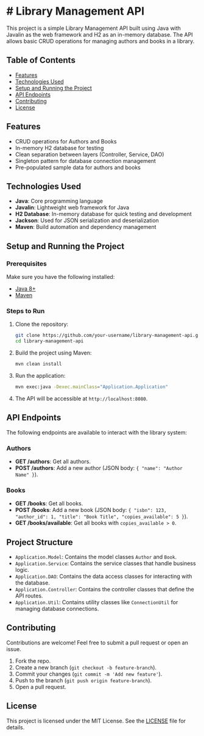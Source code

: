 # # Library Management API

This project is a simple Library Management API built using Java with Javalin as the web framework and H2 as an in-memory database. The API allows basic CRUD operations for managing authors and books in a library.

## Table of Contents

- [Features](#features)
- [Technologies Used](#technologies-used)
- [Setup and Running the Project](#setup-and-running-the-project)
- [API Endpoints](#api-endpoints)
- [Contributing](#contributing)
- [License](#license)

## Features

- CRUD operations for Authors and Books
- In-memory H2 database for testing
- Clean separation between layers (Controller, Service, DAO)
- Singleton pattern for database connection management
- Pre-populated sample data for authors and books

## Technologies Used

- **Java**: Core programming language
- **Javalin**: Lightweight web framework for Java
- **H2 Database**: In-memory database for quick testing and development
- **Jackson**: Used for JSON serialization and deserialization
- **Maven**: Build automation and dependency management

## Setup and Running the Project

### Prerequisites

Make sure you have the following installed:

- [Java 8+](https://www.oracle.com/java/technologies/javase-jdk8-downloads.html)
- [Maven](https://maven.apache.org/install.html)

### Steps to Run

1. Clone the repository:

    ```bash
    git clone https://github.com/your-username/library-management-api.git
    cd library-management-api
    ```

2. Build the project using Maven:

    ```bash
    mvn clean install
    ```

3. Run the application:

    ```bash
    mvn exec:java -Dexec.mainClass="Application.Application"
    ```

4. The API will be accessible at `http://localhost:8080`.

## API Endpoints

The following endpoints are available to interact with the library system:

### Authors

- **GET /authors**: Get all authors.
- **POST /authors**: Add a new author (JSON body: `{ "name": "Author Name" }`).

### Books

- **GET /books**: Get all books.
- **POST /books**: Add a new book (JSON body: `{ "isbn": 123, "author_id": 1, "title": "Book Title", "copies_available": 5 }`).
- **GET /books/available**: Get all books with `copies_available > 0`.

## Project Structure

- `Application.Model`: Contains the model classes `Author` and `Book`.
- `Application.Service`: Contains the service classes that handle business logic.
- `Application.DAO`: Contains the data access classes for interacting with the database.
- `Application.Controller`: Contains the controller classes that define the API routes.
- `Application.Util`: Contains utility classes like `ConnectionUtil` for managing database connections.

## Contributing

Contributions are welcome! Feel free to submit a pull request or open an issue.

1. Fork the repo.
2. Create a new branch (`git checkout -b feature-branch`).
3. Commit your changes (`git commit -m 'Add new feature'`).
4. Push to the branch (`git push origin feature-branch`).
5. Open a pull request.

## License

This project is licensed under the MIT License. See the [LICENSE](LICENSE) file for details.
